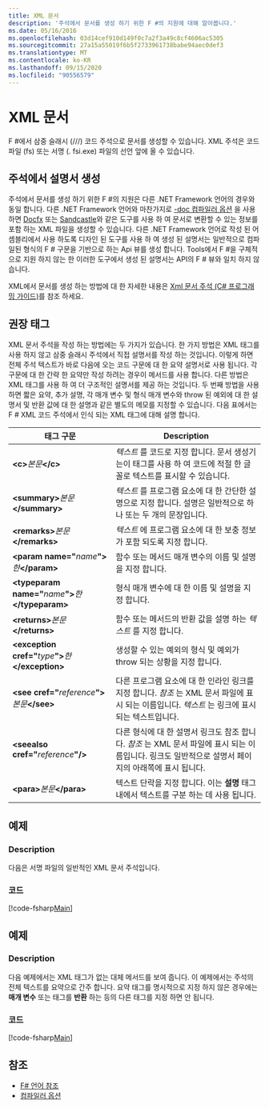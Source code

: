 ```yaml
---
title: XML 문서
description: '주석에서 문서를 생성 하기 위한 F #의 지원에 대해 알아봅니다.'
ms.date: 05/16/2016
ms.openlocfilehash: 03d14cef910d149f0c7a2f3a49c8cf4606ac5305
ms.sourcegitcommit: 27a15a55019f6b5f2733961738babe94aec0def3
ms.translationtype: MT
ms.contentlocale: ko-KR
ms.lasthandoff: 09/15/2020
ms.locfileid: "90556579"
---
```

# <a name="xml-documentation"></a>XML 문서

F #에서 삼중 슬래시 (///) 코드 주석으로 문서를 생성할 수 있습니다. XML 주석은 코드 파일 (fs) 또는 서명 (. fsi.exe) 파일의 선언 앞에 올 수 있습니다.

## <a name="generating-documentation-from-comments"></a>주석에서 설명서 생성

주석에서 문서를 생성 하기 위한 F #의 지원은 다른 .NET Framework 언어의 경우와 동일 합니다. 다른 .NET Framework 언어와 마찬가지로 [-doc 컴파일러 옵션](./compiler-options.md) 을 사용 하면 [Docfx](https://dotnet.github.io/docfx/) 또는 [Sandcastle](https://github.com/EWSoftware/SHFB)와 같은 도구를 사용 하 여 문서로 변환할 수 있는 정보를 포함 하는 XML 파일을 생성할 수 있습니다. 다른 .NET Framework 언어로 작성 된 어셈블리에서 사용 하도록 디자인 된 도구를 사용 하 여 생성 된 설명서는 일반적으로 컴파일된 형식의 F # 구문을 기반으로 하는 Api 뷰를 생성 합니다. Tools에서 F #을 구체적으로 지원 하지 않는 한 이러한 도구에서 생성 된 설명서는 API의 F # 뷰와 일치 하지 않습니다.

XML에서 문서를 생성 하는 방법에 대 한 자세한 내용은 [Xml 문서 주석 &#40;C&#35; 프로그래밍 가이드&#41;](../../csharp/programming-guide/xmldoc/index.md)를 참조 하세요.

## <a name="recommended-tags"></a>권장 태그

XML 문서 주석을 작성 하는 방법에는 두 가지가 있습니다. 한 가지 방법은 XML 태그를 사용 하지 않고 삼중 슬래시 주석에서 직접 설명서를 작성 하는 것입니다. 이렇게 하면 전체 주석 텍스트가 바로 다음에 오는 코드 구문에 대 한 요약 설명서로 사용 됩니다. 각 구문에 대 한 간략 한 요약만 작성 하려는 경우이 메서드를 사용 합니다. 다른 방법은 XML 태그를 사용 하 여 더 구조적인 설명서를 제공 하는 것입니다. 두 번째 방법을 사용 하면 짧은 요약, 추가 설명, 각 매개 변수 및 형식 매개 변수와 throw 된 예외에 대 한 설명서 및 반환 값에 대 한 설명과 같은 별도의 메모를 지정할 수 있습니다. 다음 표에서는 F # XML 코드 주석에서 인식 되는 XML 태그에 대해 설명 합니다.

|태그 구문|Description|
|----------|-----------|
|**\<c\>**_본문_**\</c\>**|*텍스트* 를 코드로 지정 합니다. 문서 생성기는이 태그를 사용 하 여 코드에 적절 한 글꼴로 텍스트를 표시할 수 있습니다.|
|**\<summary\>**_본문_**\</summary\>**|*텍스트* 를 프로그램 요소에 대 한 간단한 설명으로 지정 합니다. 설명은 일반적으로 하나 또는 두 개의 문장입니다.|
|**\<remarks\>**_본문_**\</remarks\>**|*텍스트* 에 프로그램 요소에 대 한 보충 정보가 포함 되도록 지정 합니다.|
|**\<param name="**_name_**"\>**_한_**\</param\>**|함수 또는 메서드 매개 변수의 이름 및 설명을 지정 합니다.|
|**\<typeparam name="**_name_**"\>**_한_**\</typeparam\>**|형식 매개 변수에 대 한 이름 및 설명을 지정 합니다.|
|**\<returns\>**_본문_**\</returns\>**|함수 또는 메서드의 반환 값을 설명 하는 *텍스트* 를 지정 합니다.|
|**\<exception cref="**_type_**"\>**_한_**\</exception\>**|생성할 수 있는 예외의 형식 및 예외가 throw 되는 상황을 지정 합니다.|
|**\<see cref="**_reference_**"\>**_본문_**\</see\>**|다른 프로그램 요소에 대 한 인라인 링크를 지정 합니다. *참조* 는 XML 문서 파일에 표시 되는 이름입니다. *텍스트* 는 링크에 표시 되는 텍스트입니다.|
|**\<seealso cref="**_reference_**"/\>**|다른 형식에 대 한 설명서 링크도 참조 합니다. *참조* 는 XML 문서 파일에 표시 되는 이름입니다. 링크도 일반적으로 설명서 페이지의 아래쪽에 표시 됩니다.|
|**\<para\>**_본문_**\</para\>**|텍스트 단락을 지정 합니다. 이는 **설명** 태그 내에서 텍스트를 구분 하는 데 사용 됩니다.|

## <a name="example"></a>예제

### <a name="description"></a>Description

다음은 서명 파일의 일반적인 XML 문서 주석입니다.

### <a name="code"></a>코드

[!code-fsharp[Main](~/samples/snippets/fsharp/lang-ref-2/snippet7101.fs)]

## <a name="example"></a>예제

### <a name="description"></a>Description

다음 예제에서는 XML 태그가 없는 대체 메서드를 보여 줍니다. 이 예제에서는 주석의 전체 텍스트를 요약으로 간주 합니다. 요약 태그를 명시적으로 지정 하지 않은 경우에는 **매개 변수** 또는 태그를 **반환** 하는 등의 다른 태그를 지정 하면 안 됩니다.

### <a name="code"></a>코드

[!code-fsharp[Main](~/samples/snippets/fsharp/lang-ref-2/snippet7102.fs)]

## <a name="see-also"></a>참조

- [F# 언어 참조](index.md)
- [컴파일러 옵션](compiler-options.md)
